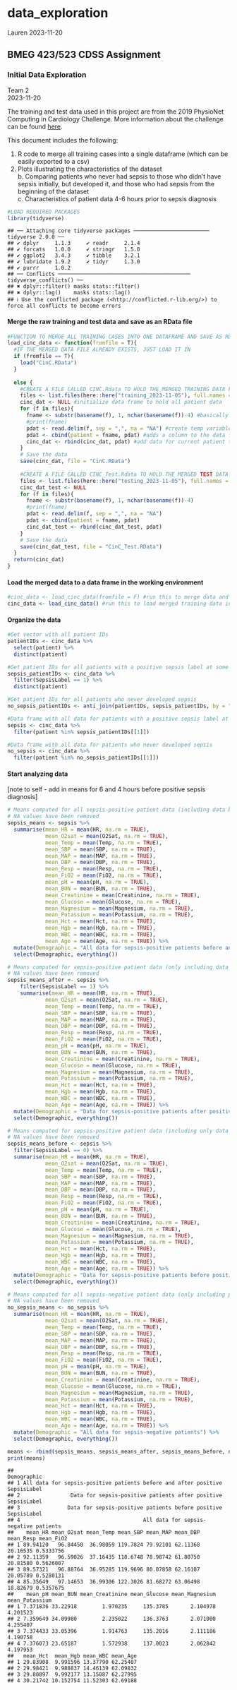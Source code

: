 data_exploration
================
Lauren
2023-11-20

## BMEG 423/523 CDSS Assignment

### Initial Data Exploration

Team 2  
2023-11-20

The training and test data used in this project are from the 2019
PhysioNet Computing in Cardiology Challenge. More information about the
challenge can be found
[here](https://physionet.org/content/challenge-2019/1.0.0/).

This document includes the following:  
1. R code to merge all training cases into a single dataframe (which can
be easily exported to a csv)  
2. Plots illustrating the characteristics of the dataset  
b. Comparing patients who never had sepsis to those who didn’t have
sepsis initially, but developed it, and those who had sepsis from the
beginning of the dataset  
c. Characteristics of patient data 4-6 hours prior to sepsis diagnosis

``` r
#LOAD REQUIRED PACKAGES
library(tidyverse)
```

    ## ── Attaching core tidyverse packages ──────────────────────── tidyverse 2.0.0 ──
    ## ✔ dplyr     1.1.3     ✔ readr     2.1.4
    ## ✔ forcats   1.0.0     ✔ stringr   1.5.0
    ## ✔ ggplot2   3.4.3     ✔ tibble    3.2.1
    ## ✔ lubridate 1.9.2     ✔ tidyr     1.3.0
    ## ✔ purrr     1.0.2     
    ## ── Conflicts ────────────────────────────────────────── tidyverse_conflicts() ──
    ## ✖ dplyr::filter() masks stats::filter()
    ## ✖ dplyr::lag()    masks stats::lag()
    ## ℹ Use the conflicted package (<http://conflicted.r-lib.org/>) to force all conflicts to become errors

#### Merge the raw training and test data and save as an RData file

``` r
#FUNCTION TO MERGE ALL TRAINING CASES INTO ONE DATAFRAME AND SAVE AS RData FILE AND MERGE ALL TEST CASES INTO ANOTHER DATAFRAME # This code is based on code provided in the assignment package
load_cinc_data <- function(fromfile = T){
  #IF THE MERGED DATA FILE ALREADY EXISTS, JUST LOAD IT IN
  if (fromfile == T){
    load("CinC.RData")
  } 
  
  else {
    #CREATE A FILE CALLED CINC.Rdata TO HOLD THE MERGED TRAINING DATA FROM ALL PATIENTS WITH A COLUMN ADDED FOR PATIENT ID
    files <- list.files(here::here("training_2023-11-05"), full.names = TRUE) #creates character vector of the names of files in the training data folder
    cinc_dat <- NULL #initialize data frame to hold all patient data
    for (f in files){
      fname <- substr(basename(f), 1, nchar(basename(f))-4) #basically just removes ".csv" from the file names
      #print(fname)
      pdat <- read.delim(f, sep = ",", na = "NA") #create temp variable called pdat that contains a data frame read in from the patient data csv file
      pdat <- cbind(patient = fname, pdat) #adds a column to the data frame with the patient ID
      cinc_dat <- rbind(cinc_dat, pdat) #add data for current patient to data frame with all patient data (bind by row)
    }
    # Save the data
    save(cinc_dat, file = "CinC.RData")
    
    #CREATE A FILE CALLED CINC_Test.Rdata TO HOLD THE MERGED TEST DATA FROM ALL PATIENTS WITH A COLUMN ADDED FOR PATIENT ID
    files <- list.files(here::here("testing_2023-11-05"), full.names = TRUE)
    cinc_dat_test <- NULL
    for (f in files){
      fname <- substr(basename(f), 1, nchar(basename(f))-4)
      #print(fname)
      pdat <- read.delim(f, sep = ",", na = "NA")
      pdat <- cbind(patient = fname, pdat)
      cinc_dat_test <- rbind(cinc_dat_test, pdat)
    }
    # Save the data
    save(cinc_dat_test, file = "CinC_Test.RData")
  }
  return(cinc_dat)
}
```

#### Load the merged data to a data frame in the working environment

``` r
#cinc_data <- load_cinc_data(fromfile = F) #run this to merge data and save RData files if they don't exist yet
cinc_data <- load_cinc_data() #run this to load merged training data into a data frame called cinc_data if the RData files already exist
```

#### Organize the data

``` r
#Get vector with all patient IDs
patientIDs <- cinc_data %>%
  select(patient) %>%
  distinct(patient)

#Get patient IDs for all patients with a positive sepsis label at some point
sepsis_patientIDs <- cinc_data %>%
  filter(SepsisLabel == 1) %>%
  distinct(patient)

#Get patient IDs for all patients who never developed sepsis
no_sepsis_patientIDs <- anti_join(patientIDs, sepsis_patientIDs, by = "patient")

#Data frame with all data for patients with a positive sepsis label at some point
sepsis <- cinc_data %>%
  filter(patient %in% sepsis_patientIDs[[1]])

#Data frame with all data for patients who never developed sepsis
no_sepsis <- cinc_data %>%
  filter(patient %in% no_sepsis_patientIDs[[1]])
```

#### Start analyzing data

\[note to self - add in means for 6 and 4 hours before positive sepsis
diagnosis\]

``` r
# Means computed for all sepsis-positive patient data (including data before and after positive sepsis diagnosis)
# NA values have been removed
sepsis_means <- sepsis %>%
  summarise(mean_HR = mean(HR, na.rm = TRUE),
            mean_O2sat = mean(O2Sat, na.rm = TRUE),
            mean_Temp = mean(Temp, na.rm = TRUE),
            mean_SBP = mean(SBP, na.rm = TRUE),
            mean_MAP = mean(MAP, na.rm = TRUE),
            mean_DBP = mean(DBP, na.rm = TRUE),
            mean_Resp = mean(Resp, na.rm = TRUE),
            mean_FiO2 = mean(FiO2, na.rm = TRUE),
            mean_pH = mean(pH, na.rm = TRUE),
            mean_BUN = mean(BUN, na.rm = TRUE),
            mean_Creatinine = mean(Creatinine, na.rm = TRUE),
            mean_Glucose = mean(Glucose, na.rm = TRUE),
            mean_Magnesium = mean(Magnesium, na.rm = TRUE),
            mean_Potassium = mean(Potassium, na.rm = TRUE),
            mean_Hct = mean(Hct, na.rm = TRUE),
            mean_Hgb = mean(Hgb, na.rm = TRUE),
            mean_WBC = mean(WBC, na.rm = TRUE),
            mean_Age = mean(Age, na.rm = TRUE)) %>%
  mutate(Demographic = "All data for sepsis-positive patients before and after positive SepsisLabel") %>%
  select(Demographic, everything())

# Means computed for sepsis-positive patient data (only including data during which SepsisLabel = 1)
# NA values have been removed
sepsis_means_after <- sepsis %>%
    filter(SepsisLabel == 1) %>%
    summarise(mean_HR = mean(HR, na.rm = TRUE),
            mean_O2sat = mean(O2Sat, na.rm = TRUE),
            mean_Temp = mean(Temp, na.rm = TRUE),
            mean_SBP = mean(SBP, na.rm = TRUE),
            mean_MAP = mean(MAP, na.rm = TRUE),
            mean_DBP = mean(DBP, na.rm = TRUE),
            mean_Resp = mean(Resp, na.rm = TRUE),
            mean_FiO2 = mean(FiO2, na.rm = TRUE),
            mean_pH = mean(pH, na.rm = TRUE),
            mean_BUN = mean(BUN, na.rm = TRUE),
            mean_Creatinine = mean(Creatinine, na.rm = TRUE),
            mean_Glucose = mean(Glucose, na.rm = TRUE),
            mean_Magnesium = mean(Magnesium, na.rm = TRUE),
            mean_Potassium = mean(Potassium, na.rm = TRUE),
            mean_Hct = mean(Hct, na.rm = TRUE),
            mean_Hgb = mean(Hgb, na.rm = TRUE),
            mean_WBC = mean(WBC, na.rm = TRUE),
            mean_Age = mean(Age, na.rm = TRUE)) %>%
  mutate(Demographic = "Data for sepsis-positive patients after positive SepsisLabel") %>%
  select(Demographic, everything())

# Means computed for sepsis-positive patient data (including only data before positive sepsis diagnosis)
# NA values have been removed
sepsis_means_before <- sepsis %>%
  filter(SepsisLabel == 0) %>%
  summarise(mean_HR = mean(HR, na.rm = TRUE),
            mean_O2sat = mean(O2Sat, na.rm = TRUE),
            mean_Temp = mean(Temp, na.rm = TRUE),
            mean_SBP = mean(SBP, na.rm = TRUE),
            mean_MAP = mean(MAP, na.rm = TRUE),
            mean_DBP = mean(DBP, na.rm = TRUE),
            mean_Resp = mean(Resp, na.rm = TRUE),
            mean_FiO2 = mean(FiO2, na.rm = TRUE),
            mean_pH = mean(pH, na.rm = TRUE),
            mean_BUN = mean(BUN, na.rm = TRUE),
            mean_Creatinine = mean(Creatinine, na.rm = TRUE),
            mean_Glucose = mean(Glucose, na.rm = TRUE),
            mean_Magnesium = mean(Magnesium, na.rm = TRUE),
            mean_Potassium = mean(Potassium, na.rm = TRUE),
            mean_Hct = mean(Hct, na.rm = TRUE),
            mean_Hgb = mean(Hgb, na.rm = TRUE),
            mean_WBC = mean(WBC, na.rm = TRUE),
            mean_Age = mean(Age, na.rm = TRUE)) %>%
  mutate(Demographic = "Data for sepsis-positive patients before positive SepsisLabel") %>%
  select(Demographic, everything())

# Means computed for all sepsis-negative patient data (only including patients who never developed sepsis)
# NA values have been removed
no_sepsis_means <- no_sepsis %>%
  summarise(mean_HR = mean(HR, na.rm = TRUE),
            mean_O2sat = mean(O2Sat, na.rm = TRUE),
            mean_Temp = mean(Temp, na.rm = TRUE),
            mean_SBP = mean(SBP, na.rm = TRUE),
            mean_MAP = mean(MAP, na.rm = TRUE),
            mean_DBP = mean(DBP, na.rm = TRUE),
            mean_Resp = mean(Resp, na.rm = TRUE),
            mean_FiO2 = mean(FiO2, na.rm = TRUE),
            mean_pH = mean(pH, na.rm = TRUE),
            mean_BUN = mean(BUN, na.rm = TRUE),
            mean_Creatinine = mean(Creatinine, na.rm = TRUE),
            mean_Glucose = mean(Glucose, na.rm = TRUE),
            mean_Magnesium = mean(Magnesium, na.rm = TRUE),
            mean_Potassium = mean(Potassium, na.rm = TRUE),
            mean_Hct = mean(Hct, na.rm = TRUE),
            mean_Hgb = mean(Hgb, na.rm = TRUE),
            mean_WBC = mean(WBC, na.rm = TRUE),
            mean_Age = mean(Age, na.rm = TRUE)) %>%
  mutate(Demographic = "All data for sepsis-negative patients") %>%
  select(Demographic, everything())

means <- rbind(sepsis_means, sepsis_means_after, sepsis_means_before, no_sepsis_means)
print(means)
```

    ##                                                                   Demographic
    ## 1 All data for sepsis-positive patients before and after positive SepsisLabel
    ## 2                Data for sepsis-positive patients after positive SepsisLabel
    ## 3               Data for sepsis-positive patients before positive SepsisLabel
    ## 4                                       All data for sepsis-negative patients
    ##    mean_HR mean_O2sat mean_Temp mean_SBP mean_MAP mean_DBP mean_Resp mean_FiO2
    ## 1 89.94120   96.84450  36.98059 119.7824 79.92101 62.11368  20.16535 0.5333756
    ## 2 92.11359   96.59026  37.16435 118.6748 78.98742 61.80750  20.81580 0.5626007
    ## 3 89.57321   96.88764  36.95285 119.9696 80.07858 62.16107  20.05789 0.5280131
    ## 4 85.35649   97.14653  36.99306 122.3026 81.68272 63.06498  18.82679 0.5357675
    ##    mean_pH mean_BUN mean_Creatinine mean_Glucose mean_Magnesium mean_Potassium
    ## 1 7.371836 33.22918        1.970235     135.3785       2.104978       4.201523
    ## 2 7.359649 34.09980        2.235022     136.3763       2.071000       4.255407
    ## 3 7.374433 33.05396        1.914763     135.2016       2.111186       4.190758
    ## 4 7.376073 23.65187        1.572938     137.0023       2.062842       4.197953
    ##   mean_Hct  mean_Hgb mean_WBC mean_Age
    ## 1 29.83908  9.991596 13.37790 62.25407
    ## 2 29.98421  9.988837 14.46139 62.09832
    ## 3 29.80897  9.992177 13.15087 62.27995
    ## 4 30.21742 10.152754 11.52303 62.69188
